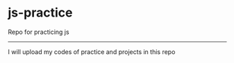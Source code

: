 # js-practice
Repo for practicing js
<hr>
I will upload my codes of practice and projects in this repo

